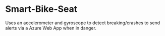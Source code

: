# Smart-Bike-Seat
Uses an accelerometer and gyroscope to detect breaking/crashes to send alerts via a Azure Web App when in danger.
